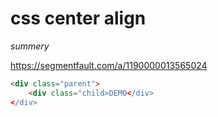 # css center align
*summery*

https://segmentfault.com/a/1190000013565024

```html
<div class="parent">
    <div class="child>DEMO</div>
</div>
```
```css

```
